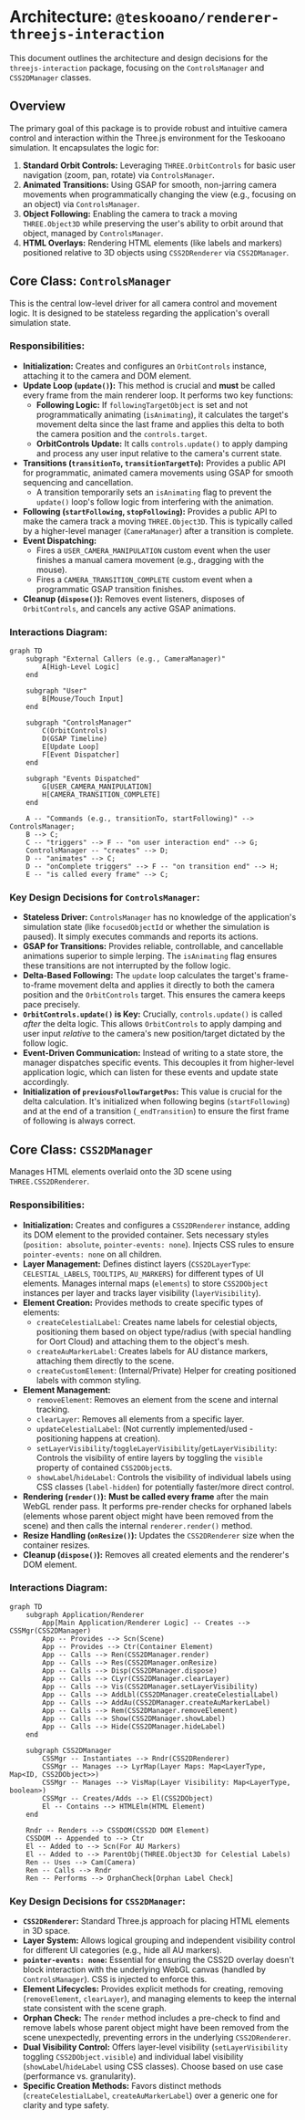 # Architecture: `@teskooano/renderer-threejs-interaction`

This document outlines the architecture and design decisions for the `threejs-interaction` package, focusing on the `ControlsManager` and `CSS2DManager` classes.

## Overview

The primary goal of this package is to provide robust and intuitive camera control and interaction within the Three.js environment for the Teskooano simulation. It encapsulates the logic for:

1.  **Standard Orbit Controls:** Leveraging `THREE.OrbitControls` for basic user navigation (zoom, pan, rotate) via `ControlsManager`.
2.  **Animated Transitions:** Using GSAP for smooth, non-jarring camera movements when programmatically changing the view (e.g., focusing on an object) via `ControlsManager`.
3.  **Object Following:** Enabling the camera to track a moving `THREE.Object3D` while preserving the user's ability to orbit around that object, managed by `ControlsManager`.
4.  **HTML Overlays:** Rendering HTML elements (like labels and markers) positioned relative to 3D objects using `CSS2DRenderer` via `CSS2DManager`.

## Core Class: `ControlsManager`

This is the central low-level driver for all camera control and movement logic. It is designed to be stateless regarding the application's overall simulation state.

### Responsibilities:

- **Initialization:** Creates and configures an `OrbitControls` instance, attaching it to the camera and DOM element.
- **Update Loop (`update()`):** This method is crucial and **must** be called every frame from the main renderer loop. It performs two key functions:
  - **Following Logic:** If `followingTargetObject` is set and not programmatically animating (`isAnimating`), it calculates the target's movement delta since the last frame and applies this delta to both the camera position and the `controls.target`.
  - **OrbitControls Update:** It calls `controls.update()` to apply damping and process any user input relative to the camera's current state.
- **Transitions (`transitionTo`, `transitionTargetTo`):** Provides a public API for programmatic, animated camera movements using GSAP for smooth sequencing and cancellation.
  - A transition temporarily sets an `isAnimating` flag to prevent the `update()` loop's follow logic from interfering with the animation.
- **Following (`startFollowing`, `stopFollowing`):** Provides a public API to make the camera track a moving `THREE.Object3D`. This is typically called by a higher-level manager (`CameraManager`) after a transition is complete.
- **Event Dispatching:**
  - Fires a `USER_CAMERA_MANIPULATION` custom event when the user finishes a manual camera movement (e.g., dragging with the mouse).
  - Fires a `CAMERA_TRANSITION_COMPLETE` custom event when a programmatic GSAP transition finishes.
- **Cleanup (`dispose()`):** Removes event listeners, disposes of `OrbitControls`, and cancels any active GSAP animations.

### Interactions Diagram:

```mermaid
graph TD
    subgraph "External Callers (e.g., CameraManager)"
        A[High-Level Logic]
    end

    subgraph "User"
        B[Mouse/Touch Input]
    end

    subgraph "ControlsManager"
        C(OrbitControls)
        D(GSAP Timeline)
        E[Update Loop]
        F[Event Dispatcher]
    end

    subgraph "Events Dispatched"
        G[USER_CAMERA_MANIPULATION]
        H[CAMERA_TRANSITION_COMPLETE]
    end

    A -- "Commands (e.g., transitionTo, startFollowing)" --> ControlsManager;
    B --> C;
    C -- "triggers" --> F -- "on user interaction end" --> G;
    ControlsManager -- "creates" --> D;
    D -- "animates" --> C;
    D -- "onComplete triggers" --> F -- "on transition end" --> H;
    E -- "is called every frame" --> C;

```

### Key Design Decisions for `ControlsManager`:

- **Stateless Driver:** `ControlsManager` has no knowledge of the application's simulation state (like `focusedObjectId` or whether the simulation is paused). It simply executes commands and reports its actions.
- **GSAP for Transitions:** Provides reliable, controllable, and cancellable animations superior to simple lerping. The `isAnimating` flag ensures these transitions are not interrupted by the follow logic.
- **Delta-Based Following:** The `update` loop calculates the target's frame-to-frame movement delta and applies it directly to both the camera position and the `OrbitControls` target. This ensures the camera keeps pace precisely.
- **`OrbitControls.update()` is Key:** Crucially, `controls.update()` is called _after_ the delta logic. This allows `OrbitControls` to apply damping and user input _relative_ to the camera's new position/target dictated by the follow logic.
- **Event-Driven Communication:** Instead of writing to a state store, the manager dispatches specific events. This decouples it from higher-level application logic, which can listen for these events and update state accordingly.
- **Initialization of `previousFollowTargetPos`:** This value is crucial for the delta calculation. It's initialized when following begins (`startFollowing`) and at the end of a transition (`_endTransition`) to ensure the first frame of following is always correct.

## Core Class: `CSS2DManager`

Manages HTML elements overlaid onto the 3D scene using `THREE.CSS2DRenderer`.

### Responsibilities:

- **Initialization:** Creates and configures a `CSS2DRenderer` instance, adding its DOM element to the provided container. Sets necessary styles (`position: absolute`, `pointer-events: none`). Injects CSS rules to ensure `pointer-events: none` on all children.
- **Layer Management:** Defines distinct layers (`CSS2DLayerType`: `CELESTIAL_LABELS`, `TOOLTIPS`, `AU_MARKERS`) for different types of UI elements. Manages internal maps (`elements`) to store `CSS2DObject` instances per layer and tracks layer visibility (`layerVisibility`).
- **Element Creation:** Provides methods to create specific types of elements:
  - `createCelestialLabel`: Creates name labels for celestial objects, positioning them based on object type/radius (with special handling for Oort Cloud) and attaching them to the object's mesh.
  - `createAuMarkerLabel`: Creates labels for AU distance markers, attaching them directly to the scene.
  - `createCustomElement`: (Internal/Private) Helper for creating positioned labels with common styling.
- **Element Management:**
  - `removeElement`: Removes an element from the scene and internal tracking.
  - `clearLayer`: Removes all elements from a specific layer.
  - `updateCelestialLabel`: (Not currently implemented/used - positioning happens at creation).
  - `setLayerVisibility`/`toggleLayerVisibility`/`getLayerVisibility`: Controls the visibility of entire layers by toggling the `visible` property of contained `CSS2DObject`s.
  - `showLabel`/`hideLabel`: Controls the visibility of individual labels using CSS classes (`label-hidden`) for potentially faster/more direct control.
- **Rendering (`render()`):** **Must be called every frame** after the main WebGL render pass. It performs pre-render checks for orphaned labels (elements whose parent object might have been removed from the scene) and then calls the internal `renderer.render()` method.
- **Resize Handling (`onResize()`):** Updates the `CSS2DRenderer` size when the container resizes.
- **Cleanup (`dispose()`):** Removes all created elements and the renderer's DOM element.

### Interactions Diagram:

```mermaid
graph TD
    subgraph Application/Renderer
        App[Main Application/Renderer Logic] -- Creates --> CSSMgr(CSS2DManager)
        App -- Provides --> Scn(Scene)
        App -- Provides --> Ctr(Container Element)
        App -- Calls --> Ren(CSS2DManager.render)
        App -- Calls --> Res(CSS2DManager.onResize)
        App -- Calls --> Disp(CSS2DManager.dispose)
        App -- Calls --> CLyr(CSS2DManager.clearLayer)
        App -- Calls --> Vis(CSS2DManager.setLayerVisibility)
        App -- Calls --> AddLbl(CSS2DManager.createCelestialLabel)
        App -- Calls --> AddAu(CSS2DManager.createAuMarkerLabel)
        App -- Calls --> Rem(CSS2DManager.removeElement)
        App -- Calls --> Show(CSS2DManager.showLabel)
        App -- Calls --> Hide(CSS2DManager.hideLabel)
    end

    subgraph CSS2DManager
        CSSMgr -- Instantiates --> Rndr(CSS2DRenderer)
        CSSMgr -- Manages --> LyrMap(Layer Maps: Map<LayerType, Map<ID, CSS2DObject>>)
        CSSMgr -- Manages --> VisMap(Layer Visibility: Map<LayerType, boolean>)
        CSSMgr -- Creates/Adds --> El(CSS2DObject)
        El -- Contains --> HTMLElm(HTML Element)
    end

    Rndr -- Renders --> CSSDOM(CSS2D DOM Element)
    CSSDOM -- Appended to --> Ctr
    El -- Added to --> Scn(For AU Markers)
    El -- Added to --> ParentObj(THREE.Object3D for Celestial Labels)
    Ren -- Uses --> Cam(Camera)
    Ren -- Calls --> Rndr
    Ren -- Performs --> OrphanCheck[Orphan Label Check]
```

### Key Design Decisions for `CSS2DManager`:

- **`CSS2DRenderer`:** Standard Three.js approach for placing HTML elements in 3D space.
- **Layer System:** Allows logical grouping and independent visibility control for different UI categories (e.g., hide all AU markers).
- **`pointer-events: none`:** Essential for ensuring the CSS2D overlay doesn't block interaction with the underlying WebGL canvas (handled by `ControlsManager`). CSS is injected to enforce this.
- **Element Lifecycles:** Provides explicit methods for creating, removing (`removeElement`, `clearLayer`), and managing elements to keep the internal state consistent with the scene graph.
- **Orphan Check:** The `render` method includes a pre-check to find and remove labels whose parent object might have been removed from the scene unexpectedly, preventing errors in the underlying `CSS2DRenderer`.
- **Dual Visibility Control:** Offers layer-level visibility (`setLayerVisibility` toggling `CSS2DObject.visible`) and individual label visibility (`showLabel`/`hideLabel` using CSS classes). Choose based on use case (performance vs. granularity).
- **Specific Creation Methods:** Favors distinct methods (`createCelestialLabel`, `createAuMarkerLabel`) over a generic one for clarity and type safety.
